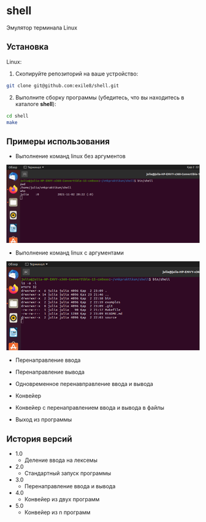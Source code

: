 # shell
Эмулятор терминала Linux
## Установка
Linux:

1. Скопируйте репозиторий на ваше устройство:

```sh
git clone git@github.com:exile8/shell.git
```
2. Выполните сборку программы (убедитесь, что вы находитесь в каталоге **shell**):

```sh
cd shell
make
```
## Примеры использования

* Выполнение команд linux без аргументов

![example1](examples/single_wrd_command.png)

* Выполнение команд linux c аргументами

![example2](examples/cmd_with_args.png)

* Перенаправление ввода

* Перенаправление вывода

* Одновременное перенавправление ввода и вывода

* Конвейер

* Конвейер с перенаправлением ввода и вывода в файлы

* Выход из программы

## История версий
* 1.0
    * Деление ввода на лексемы
* 2.0
    * Стандартный запуск программы
* 3.0
    * Перенаправление ввода и вывода
* 4.0
    * Конвейер из двух программ
* 5.0
    * Конвейер из n программ
